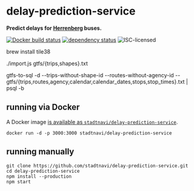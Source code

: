 # delay-prediction-service

**Predict delays for [Herrenberg](https://en.wikipedia.org/wiki/Herrenberg) buses.**

[![Docker build status](https://img.shields.io/docker/build/stadtnavi/delay-prediction-service.svg)](https://hub.docker.com/r/stadtnavi/delay-prediction-service/)
[![dependency status](https://img.shields.io/david/stadtnavi/delay-prediction-service.svg)](https://david-dm.org/stadtnavi/delay-prediction-service)
![ISC-licensed](https://img.shields.io/github/license/stadtnavi/delay-prediction-service.svg)


brew install tile38

./import.js gtfs/{trips,shapes}.txt

gtfs-to-sql -d --trips-without-shape-id --routes-without-agency-id -- gtfs/{trips,routes,agency,calendar,calendar_dates,stops,stop_times}.txt | psql -b


## running via Docker

A Docker image [is available as `stadtnavi/delay-prediction-service`](https://hub.docker.com/r/stadtnavi/delay-prediction-service).

```shell
docker run -d -p 3000:3000 stadtnavi/delay-prediction-service
```


## running manually

```shell
git clone https://github.com/stadtnavi/delay-prediction-service.git
cd delay-prediction-service
npm install --production
npm start
```
